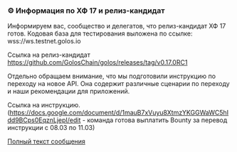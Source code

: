 ### ⚙️ Информация по ХФ 17 и релиз-кандидат

Информируем вас, сообщество и делегатов, что релиз-кандидат ХФ 17 готов. Кодовая база для тестирования выложена по ссылке: wss://ws.testnet.golos.io

Ссылка на релиз-кандидат https://github.com/GolosChain/golos/releases/tag/v0.17.0RC1



Отдельно обращаем внимание, что мы подготовили инструкцию по переходу на новое API. Она содержит различные сценарии по переходу и наши рекомендации для приложений. 

Ссылка на инструкцию. (https://docs.google.com/document/d/1mauB7xVuyu8XtmzYKGGWaWC5hIdd9BCps0EqznLjepI/edit - команда готова выплатить Bounty за перевод инструкции с 08.03 по 11.03)

[Полный текст сообщения](https://golos.io/ru--golos/@goloscore/novosti-golos-core-informaciya-po-khf-17-i-reliz-kandidat)